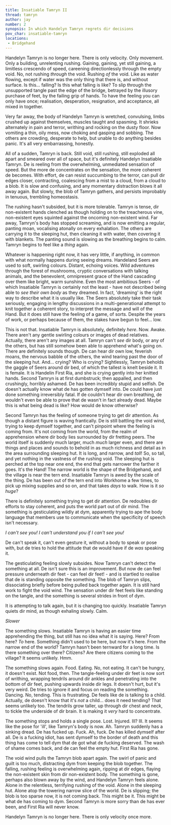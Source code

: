 ```yaml
---
title: Insatiable Tamryn II
thread: tamryn
author: jay
number: 2
synopsis: In which Handelyn Tamryn regrets dir decisions
pov_char: insatiable-tamryn
locations:
 - Bridgehand
---
```

Handelyn Tamryn is no longer here. There is only velocity. Only movement. Only
a building, unrelenting rushing. Gaining, gaining, yet still gaining, a
limitless crescendo of speed, careening directionlessly through the empty void.
No, not rushing _through_ the void. Rushing _of_ the void. Like as water
flowing, except if water was the only thing that there is, and without surface.
Is this... falling? Is this what falling is like? To slip through the
unsupported tangle past the edge of the bridge, betrayed by the illusory
purchase of feet, by the failing grip of hands. To have the feeling you can
only have once; realisation, desperation, resignation, and acceptance, all
mixed in together.

Very far away, the body of Handelyn Tamryn is wretched, convulsing, limbs
crushed up against themselves, muscles taught and spasming. It shrieks
alternately in pain and terror, writhing and rocking on the dusty floor. Now
vomiting a thin, oily mess, now choking and gasping and sobbing. The others are
crowding, desperate to help, but unable to do anything besides panic. It's all
very embarrassing, honestly.

All of a sudden, Tamryn is back. Still void, still rushing, still exploded all
apart and smeared over all of space, but it's definitely Handelyn Insatiable
Tamryn. De is reeling from the overwhelming, unmediated sensation of speed. But
the more de concentrates on the sensation, the more coherent de becomes. With
effort, de can resist succumbing to the terror, can pull dir edges closer,
contracting, coalescing from a mist to a cloud, from a cloud to a blob. It is
slow and confusing, and any momentary distraction blows it all away again. But
slowly, the blob of Tamryn gathers, and persists improbably in tenuous,
trembling homeostasis.

The rushing hasn't subsided, but it is more tolerable. Tamryn is tense, dir
non-existent hands clenched as though holding on to the treacherous vine,
non-existent eyes squinted against the oncoming non-existent wind. Far away,
Tamryn's body has stopped screaming, and is now emitting a regular, panting
moan, vocalising atonally on every exhalation. The others are carrying it to
the sleeping hut, then cleaning it with water, then covering it with blankets.
The panting sound is slowing as the breathing begins to calm. Tamryn begins to
feel like a _thing_ again.

Whatever is happening right now, it has very little, if anything, in common
with what normally happens during seeing dreams. Handeland Seers are used to
soft, swirling colours. Distant, echoing voices. Wild adventures through the
forest of mushrooms, cryptic conversations with talking animals, and the
benevolent, omnipresent grace of the Hand cascading over them like
bright, warm sunshine. Even the most ambitious Seers - of which Insatiable
Tamryn is certainly not the least - have not described being able to _see their
own body_ as they dreamed. In fact, 'dreaming' is the right way to describe
what it is usually like. The Seers absolutely take their task seriously,
engaging in lengthy discussions in a multi-generational attempt to knit
together a coherent story, to interpret the message and will of the Hand.
But it does still have the feeling of a game, of sorts. Despite the years of
work, or perhaps because of them, the stakes have begun to feel... low.

This is not that. Insatiable Tamryn is absolutely, definitely _here_. Now.
Awake. There aren't any gentle swirling colours or images of dead relatives.
Actually, there aren't any images at all. Tamryn can't _see_ dir body, or
any of the others, but has still somehow been able to apprehend what's going
on. There are definitely sounds though. De can hear dir own low, feverish
moans, the nervous babble of the others, the wind tearing past the door of the
sleeping hut. And... crying? Who is crying? Sightlessly, Tamryn beholds the
gaggle of Seers around dir bed, of which the tallest is knelt beside it. It is
female. It is Handelin First Ria, and she is crying gently into her knitted
hands. Second Tamryn is at first dumbstruck; then appalled, and then
crushingly, horribly ashamed. De has been incredibly stupid and selfish. De
doesn't actually know what de has gotten dymself into. De could have just done
something irreversibly fatal. If de couldn't hear dir own breathing, de
wouldn't even be able to prove that de wasn't in fact already dead. Maybe this
is what being dead is like? How would de know otherwise?

Second Tamryn has the feeling of someone trying to get dir attention. As though
a distant figure is waving frantically. De is still battling the void wind,
trying to keep dymself together, and can't pinpoint where the feeling is coming
from. It's not coming from the world, from the realm of apprehension where dir 
body lies surrounded by dir fretting peers. The world itself is suddenly much
larger, much _much_ larger even, and there are things and places and sounds to
behold in as much richness and detail as in the area surrounding sleeping hut.
It is long, and narrow, and _tall_! So, so tall, and yet nothing in the
vastness of the rushing void. The sleeping hut is perched at the top near one
end, the end that gets narrower the farther it goes. It's the Hand! The
narrow world is the shape of the Bridgehand, and the village is near the tern
end. Insatiable Tamryn is awed by the scale of the thing. De has been out of
the tern end into Workhome a few times, to pick up mixing supplies and so on,
and that takes _days_ to walk. How is it _so huge_?

There is definitely something trying to get dir attention. De redoubles dir
efforts to stay coherent, and puts the world part out of dir mind. The
something is gesticulating wildly at dym, apparently trying to ape the body
language that members use to communicate when the specificity of speech isn't
necessary.

_I can't see you! I can't understand you if I can't see you!_

De can't speak it, can't even gesture it, without a body to speak or pose with,
but de tries to hold the attitude that de would have if de _was_ speaking it.

The gesticulating feeling slowly subsides. Now Tamryn can't detect the
something at all. De isn't sure this is an improvement. But now de can feel
pressure underneath dir feet - can feel dir feet! - and is startled to realise
that de is standing opposite the something. The blob of Tamryn slips,
dissociating briefly before being pulled back together again. It is still hard
work to fight the void wind. The sensation under dir feet feels like standing
on the tangle, and the something is several strides in front of dym.

It is attempting to talk again, but it is changing too quickly. Insatiable
Tamryn quiets dir mind, as though exhaling slowly. Calm.

_Slower_

The something slows. Insatiable Tamryn is having an easier time apprehending
the thing, but still has no idea what it is saying. Here? From here? _To_ here.
Something didn't used to be here, but now it's here. From the narrow end of the
world? Tamryn hasn't been ternward for a long time. Is there something over
there? Citizens? Are there citizens coming to the village? It seems unlikely.
Hmm.

The something slows again. Food. Eating. No, not eating. It can't be hungry,
it doesn't exist. Not food, then. The tangle-feeling under dir feet is now sort
of writhing, wrapping tendrils around dir ankles and penetrating into the
bottom of dir feet, pushing upwards inside dir legs. It doesn't hurt, but it's
very weird. De tries to ignore it and focus on reading the something. Dancing.
No, tending. This is frustrating. De feels like de is talking to a child.
Actually, de doesn't know that it's _not_ a child... does it need tending? That
seems unlikely too. The tendrils grow taller, up through dir chest and neck, to
tickle the underside of dir brain. It is making it _very_ hard to concentrate.

The something stops and holds a single pose. Lost. Injured. Ill? Ill. It seems
like the pose for 'ill', like Tamryn's body is now. Ah. Tamryn suddenly has a
sinking dread. De has fucked up. Fuck. Ah, fuck. De has killed dymself after
all. De is a fucking idiot, has sent dymself to the border of death and this
thing has come to tell dym that de got what de fucking deserved. The wash of
shame comes back, and de can feel the empty hut. First Ria has gone.

The void wind pulls the Tamryn blob apart again. The swirl of panic and guilt
is too much, distracting dym from keeping the blob together. The falling,
rushing feeling is overwhelming again, ripping at dir edges, flaying the
non-existent skin from dir non-existent body. The something is gone, perhaps
also blown away by the wind, and Handelyn Tamryn feels alone. Alone in the
relentless, terrifying rushing of the void. Alone in the sleeping hut. Alone
atop the towering narrow slice of the world. De is slipping; the blob is too
sparse now, it is not coming back. This might be it. This might be what de has
coming to dym. Second Tamryn is more sorry than de has ever been, and First Ria
will never know.

Handelyn Tamryn is no longer here. There is only velocity once more.

